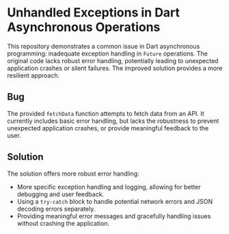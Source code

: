 # Unhandled Exceptions in Dart Asynchronous Operations

This repository demonstrates a common issue in Dart asynchronous programming: inadequate exception handling in `Future` operations.  The original code lacks robust error handling, potentially leading to unexpected application crashes or silent failures.  The improved solution provides a more resilient approach.

## Bug
The provided `fetchData` function attempts to fetch data from an API. It currently includes basic error handling, but lacks the robustness to prevent unexpected application crashes, or provide meaningful feedback to the user.

## Solution
The solution offers more robust error handling:
- More specific exception handling and logging, allowing for better debugging and user feedback.
- Using a `try-catch` block to handle potential network errors and JSON decoding errors separately.
- Providing meaningful error messages and gracefully handling issues without crashing the application. 